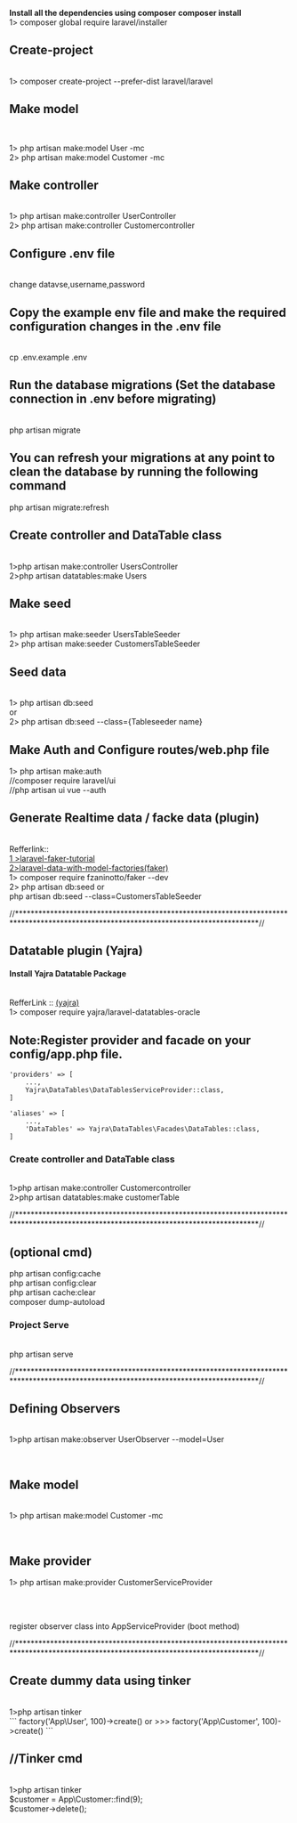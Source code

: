 
<p><strong>Install all the dependencies using composer</strong>
    <b>composer install</b><br/>
    1> composer global require laravel/installer</p>

<p><h2>Create-project</h2><br/>
	1> composer create-project --prefer-dist laravel/laravel <project_name></p> 

<p><h2>Make model</h2><br/></p>
    1> php artisan make:model User -mc<br/>
    2> php artisan make:model Customer -mc<br/></p>

<p><h2>Make controller</h2><br/>
	1> php artisan make:controller UserController<br/>
    2> php artisan make:controller Customercontroller<br/></p>

<p><h2>Configure .env file </h2><br/>
    change datavse,username,password<br/></p>

<p><h2>Copy the example env file and make the required configuration changes in the .env file</h2><br/>
    cp .env.example .env<br/></p>

<p><h2>Run the database migrations (Set the database connection in .env before migrating)</h2><br/>
    php artisan migrate<br/></p>

<p><h2>You can refresh your migrations at any point to clean the database by running the following command</h2>
    php artisan migrate:refresh<br/></p>

<p><h2>Create controller and DataTable class</h2><br/>
    1>php artisan make:controller UsersController<br/>
    2>php artisan datatables:make Users<br/></p>
    
<p><h2>Make seed</h2><br/>
    1> php artisan make:seeder UsersTableSeeder<br/>
    2> php artisan make:seeder CustomersTableSeeder<br/></p>

<p><h2>Seed data </h2><br/>
    1> php artisan db:seed <br/>
                or<br/>
    2> php artisan db:seed --class={Tableseeder name}<br/></p>

<p><h2>Make Auth and Configure routes/web.php file </h2>
    1> php artisan make:auth<br/>
    //composer require laravel/ui<br/>
    //php artisan ui vue --auth<br/></p>


<p><h2>Generate Realtime data / facke data (plugin)</h2><br/>
    Refferlink::</br> 
                <a href="https://kode-blog.io/laravel-5-faker-tutorial">1 >laravel-faker-tutorial</a> <br/>
                <a href="https://scotch.io/tutorials/generate-dummy-laravel-data-with-model-factories">2>laravel-data-with-model-factories(faker)</a><br/>
	1> composer require fzaninotto/faker --dev</br>
	2> php artisan db:seed	or <br/>
       php artisan db:seed --class=CustomersTableSeeder<br/></p>

//**************************************************************************************************************************************//

<p><h2>Datatable plugin (Yajra)</h2>

<h4>Install Yajra Datatable Package</h4><br/>
    RefferLink :: <a href="https://www.itsolutionstuff.com/post/laravel-58-datatables-tutorialexample.html ">(yajra)</a><br/>
	1> composer require yajra/laravel-datatables-oracle<br/>

<h2>Note:Register provider and facade on your config/app.php file.</h2>

    'providers' => [
        ...,
        Yajra\DataTables\DataTablesServiceProvider::class,
    ]

    'aliases' => [
        ...,
        'DataTables' => Yajra\DataTables\Facades\DataTables::class,
    ]

<h3>Create controller and DataTable class</h3><br/>
    1>php artisan make:controller Customercontroller<br/>
    2>php artisan datatables:make customerTable<br/></p>


//**************************************************************************************************************************************//
<p><h2>(optional cmd)</h2>
    php artisan config:cache<br/>
    php artisan config:clear<br/>
    php artisan cache:clear<br/>
    composer dump-autoload<br/>

<h3>Project Serve</h3> <br/>
    php artisan serve<br/>

//**************************************************************************************************************************************//

<p><h2>Defining Observers</h2><br/>
    1>php artisan make:observer UserObserver --model=User</p><br/>

<p><h2>Make model</h2><br/>
    1> php artisan make:model Customer -mc</p><br/>

<p><h2>Make provider</h2>
    1> php artisan make:provider CustomerServiceProvider</p><br/><br/>

        
register observer class into AppServiceProvider (boot method)<br/>


//**************************************************************************************************************************************//
<p><h2>Create dummy data using tinker</h2><br/>
    1>php artisan tinker<br/>
     ```
     factory('App\User', 100)->create() 
             or
    >>> factory('App\Customer', 100)->create()
    ```
    </p>

<p><h2>//Tinker cmd</h2><br/>
    1>php artisan tinker <br/>
    $customer = App\Customer::find(9);<br/>
    $customer->delete();<br/></p>
